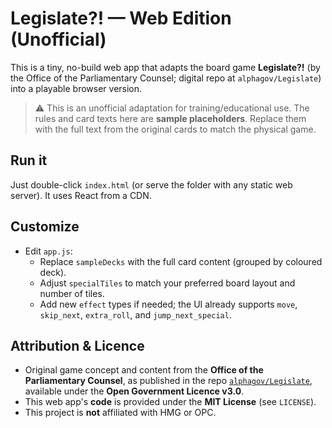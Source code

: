 # Legislate?! — Web Edition (Unofficial)

This is a tiny, no-build web app that adapts the board game **Legislate?!** (by the Office of the Parliamentary Counsel; digital repo at `alphagov/Legislate`) into a playable browser version.

> ⚠️ This is an unofficial adaptation for training/educational use. The rules and card texts here are **sample placeholders**. Replace them with the full text from the original cards to match the physical game.

## Run it
Just double-click `index.html` (or serve the folder with any static web server). It uses React from a CDN.

## Customize
- Edit `app.js`:
  - Replace `sampleDecks` with the full card content (grouped by coloured deck).
  - Adjust `specialTiles` to match your preferred board layout and number of tiles.
  - Add new `effect` types if needed; the UI already supports `move`, `skip_next`, `extra_roll`, and `jump_next_special`.

## Attribution & Licence
- Original game concept and content from the **Office of the Parliamentary Counsel**, as published in the repo [`alphagov/Legislate`](https://github.com/alphagov/Legislate), available under the **Open Government Licence v3.0**.
- This web app's **code** is provided under the **MIT License** (see `LICENSE`).
- This project is **not** affiliated with HMG or OPC.

